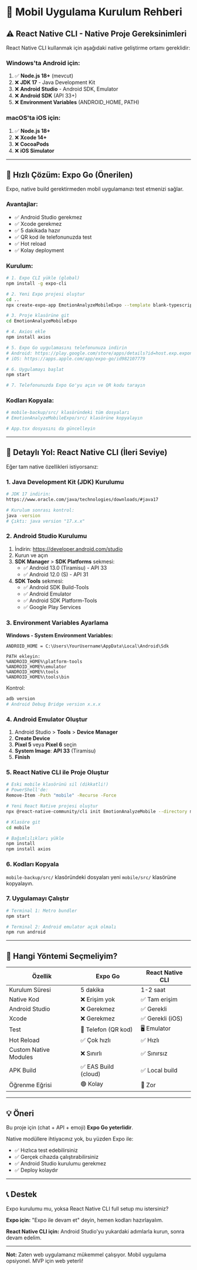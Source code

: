 # 📱 Mobil Uygulama Kurulum Rehberi

## ⚠️ React Native CLI - Native Proje Gereksinimleri

React Native CLI kullanmak için aşağıdaki native geliştirme ortamı gereklidir:

### Windows'ta Android için:
1. ✅ **Node.js 18+** (mevcut)
2. ❌ **JDK 17** - Java Development Kit
3. ❌ **Android Studio** - Android SDK, Emulator
4. ❌ **Android SDK** (API 33+)
5. ❌ **Environment Variables** (ANDROID_HOME, PATH)

### macOS'ta iOS için:
1. ✅ **Node.js 18+**
2. ❌ **Xcode 14+**
3. ❌ **CocoaPods**
4. ❌ **iOS Simulator**

---

## 🚀 Hızlı Çözüm: Expo Go (Önerilen)

Expo, native build gerektirmeden mobil uygulamanızı test etmenizi sağlar.

### Avantajlar:
- ✅ Android Studio gerekmez
- ✅ Xcode gerekmez
- ✅ 5 dakikada hazır
- ✅ QR kod ile telefonunuzda test
- ✅ Hot reload
- ✅ Kolay deployment

### Kurulum:

```bash
# 1. Expo CLI yükle (global)
npm install -g expo-cli

# 2. Yeni Expo projesi oluştur
cd ..
npx create-expo-app EmotionAnalyzeMobileExpo --template blank-typescript

# 3. Proje klasörüne git
cd EmotionAnalyzeMobileExpo

# 4. Axios ekle
npm install axios

# 5. Expo Go uygulamasını telefonunuza indirin
# Android: https://play.google.com/store/apps/details?id=host.exp.exponent
# iOS: https://apps.apple.com/app/expo-go/id982107779

# 6. Uygulamayı başlat
npm start

# 7. Telefonunuzda Expo Go'yu açın ve QR kodu tarayın
```

### Kodları Kopyala:

```bash
# mobile-backup/src/ klasöründeki tüm dosyaları
# EmotionAnalyzeMobileExpo/src/ klasörüne kopyalayın

# App.tsx dosyasını da güncelleyin
```

---

## 🔧 Detaylı Yol: React Native CLI (İleri Seviye)

Eğer tam native özellikleri istiyorsanız:

### 1. Java Development Kit (JDK) Kurulumu

```bash
# JDK 17 indirin:
https://www.oracle.com/java/technologies/downloads/#java17

# Kurulum sonrası kontrol:
java -version
# Çıktı: java version "17.x.x"
```

### 2. Android Studio Kurulumu

1. İndirin: https://developer.android.com/studio
2. Kurun ve açın
3. **SDK Manager** > **SDK Platforms** sekmesi:
   - ✅ Android 13.0 (Tiramisu) - API 33
   - ✅ Android 12.0 (S) - API 31
4. **SDK Tools** sekmesi:
   - ✅ Android SDK Build-Tools
   - ✅ Android Emulator
   - ✅ Android SDK Platform-Tools
   - ✅ Google Play Services

### 3. Environment Variables Ayarlama

**Windows - System Environment Variables:**

```
ANDROID_HOME = C:\Users\YourUsername\AppData\Local\Android\Sdk

PATH ekleyin:
%ANDROID_HOME%\platform-tools
%ANDROID_HOME%\emulator
%ANDROID_HOME%\tools
%ANDROID_HOME%\tools\bin
```

Kontrol:
```bash
adb version
# Android Debug Bridge version x.x.x
```

### 4. Android Emulator Oluştur

1. Android Studio > **Tools** > **Device Manager**
2. **Create Device**
3. **Pixel 5** veya **Pixel 6** seçin
4. **System Image**: **API 33** (Tiramisu)
5. **Finish**

### 5. React Native CLI ile Proje Oluştur

```bash
# Eski mobile klasörünü sil (dikkatli!)
# PowerShell'de:
Remove-Item -Path "mobile" -Recurse -Force

# Yeni React Native projesi oluştur
npx @react-native-community/cli init EmotionAnalyzeMobile --directory mobile

# Klasöre git
cd mobile

# Bağımlılıkları yükle
npm install
npm install axios
```

### 6. Kodları Kopyala

`mobile-backup/src/` klasöründeki dosyaları yeni `mobile/src/` klasörüne kopyalayın.

### 7. Uygulamayı Çalıştır

```bash
# Terminal 1: Metro bundler
npm start

# Terminal 2: Android emulator açık olmalı
npm run android
```

---

## 🎯 Hangi Yöntemi Seçmeliyim?

| Özellik | Expo Go | React Native CLI |
|---------|---------|------------------|
| Kurulum Süresi | 5 dakika | 1-2 saat |
| Native Kod | ❌ Erişim yok | ✅ Tam erişim |
| Android Studio | ❌ Gerekmez | ✅ Gerekli |
| Xcode | ❌ Gerekmez | ✅ Gerekli (iOS) |
| Test | 📱 Telefon (QR kod) | 🖥️ Emulator |
| Hot Reload | ✅ Çok hızlı | ✅ Hızlı |
| Custom Native Modules | ❌ Sınırlı | ✅ Sınırsız |
| APK Build | ✅ EAS Build (cloud) | ✅ Local build |
| Öğrenme Eğrisi | 🟢 Kolay | 🔴 Zor |

---

## 💡 Öneri

Bu proje için (chat + API + emoji) **Expo Go yeterlidir**. 

Native modüllere ihtiyacınız yok, bu yüzden Expo ile:
- ✅ Hızlıca test edebilirsiniz
- ✅ Gerçek cihazda çalıştırabilirsiniz
- ✅ Android Studio kurulumu gerekmez
- ✅ Deploy kolaydır

---

## 📞 Destek

Expo kurulumu mu, yoksa React Native CLI full setup mu istersiniz?

**Expo için:** "Expo ile devam et" deyin, hemen kodları hazırlayalım.

**React Native CLI için:** Android Studio'yu yukardaki adımlarla kurun, sonra devam edelim.

---

**Not:** Zaten web uygulamanız mükemmel çalışıyor. Mobil uygulama opsiyonel. MVP için web yeterli!

